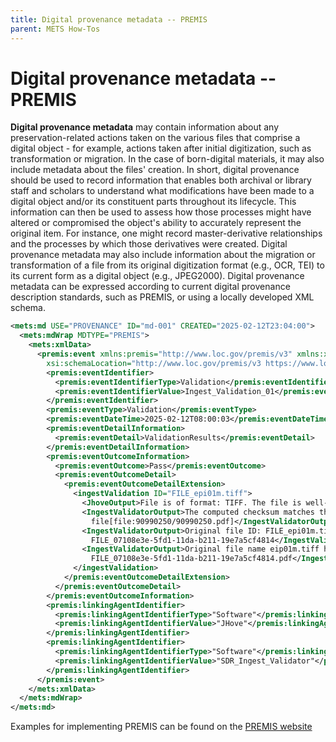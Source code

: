 ```yaml
---
title: Digital provenance metadata -- PREMIS
parent: METS How-Tos
---
```

# Digital provenance metadata -- PREMIS

**Digital provenance metadata** may contain information about any preservation-related actions taken on the various files that comprise a digital object - for example, actions taken after initial digitization, such as transformation or migration. In the case of born-digital materials, it may also include metadata about the files' creation. In short, digital provenance should be used to record information that enables both archival or library staff and scholars to understand what modifications have been made to a digital object and/or its constituent parts throughout its lifecycle. This information can then be used to assess how those processes might have altered or compromised the object's ability to accurately represent the original item. For instance, one might record master-derivative relationships and the processes by which those derivatives were created. Digital provenance metadata may also include information about the migration or transformation of a file from its original digitization format (e.g., OCR, TEI) to its current form as a digital object (e.g., JPEG2000). Digital provenance metadata can be expressed according to current digital provenance description standards, such as PREMIS, or using a locally developed XML schema.

```xml
<mets:md USE="PROVENANCE" ID="md-001" CREATED="2025-02-12T23:04:00">
  <mets:mdWrap MDTYPE="PREMIS">
    <mets:xmlData>
      <premis:event xmlns:premis="http://www.loc.gov/premis/v3" xmlns:xsi="http://www.w3.org/2001/XMLSchema-instance"
        xsi:schemaLocation="http://www.loc.gov/premis/v3 https://www.loc.gov/standards/premis/v3/premis-v3-0.xsd" version="3.0">
        <premis:eventIdentifier>
          <premis:eventIdentifierType>Validation</premis:eventIdentifierType>
          <premis:eventIdentifierValue>Ingest_Validation_01</premis:eventIdentifierValue>
        </premis:eventIdentifier>
        <premis:eventType>Validation</premis:eventType>
        <premis:eventDateTime>2025-02-12T08:00:03</premis:eventDateTime>
        <premis:eventDetailInformation>
          <premis:eventDetail>ValidationResults</premis:eventDetail>
        </premis:eventDetailInformation>
        <premis:eventOutcomeInformation>
          <premis:eventOutcome>Pass</premis:eventOutcome>
          <premis:eventOutcomeDetail>
            <premis:eventOutcomeDetailExtension>
              <ingestValidation ID="FILE_epi01m.tiff">
                <JhoveOutput>File is of format: TIFF. The file is well-formed. The file is valid.</JhoveOutput>
                <IngestValidatorOutput>The computed checksum matches the original checksum for
                  file[file:90990250/90990250.pdf]</IngestValidatorOutput>
                <IngestValidatorOutput>Original file ID: FILE_epi01m.tiff has been changed to
                  FILE_07108e3e-5fd1-11da-b211-19e7a5cf4814</IngestValidatorOutput>
                <IngestValidatorOutput>Original file name eip01m.tiff has been changed to
                  FILE_07108e3e-5fd1-11da-b211-19e7a5cf4814.pdf</IngestValidatorOutput>
              </ingestValidation>
            </premis:eventOutcomeDetailExtension>
          </premis:eventOutcomeDetail>
        </premis:eventOutcomeInformation>
        <premis:linkingAgentIdentifier>
          <premis:linkingAgentIdentifierType>"Software"</premis:linkingAgentIdentifierType>
          <premis:linkingAgentIdentifierValue>"JHove"</premis:linkingAgentIdentifierValue>
        </premis:linkingAgentIdentifier>
        <premis:linkingAgentIdentifier>
          <premis:linkingAgentIdentifierType>"Software"</premis:linkingAgentIdentifierType>
          <premis:linkingAgentIdentifierValue>"SDR_Ingest_Validator"</premis:linkingAgentIdentifierValue>
        </premis:linkingAgentIdentifier>
      </premis:event>
    </mets:xmlData>
  </mets:mdWrap>
</mets:md>
```

Examples for implementing PREMIS can be found on the
[PREMIS website](https://www.loc.gov/standards/premis/)
